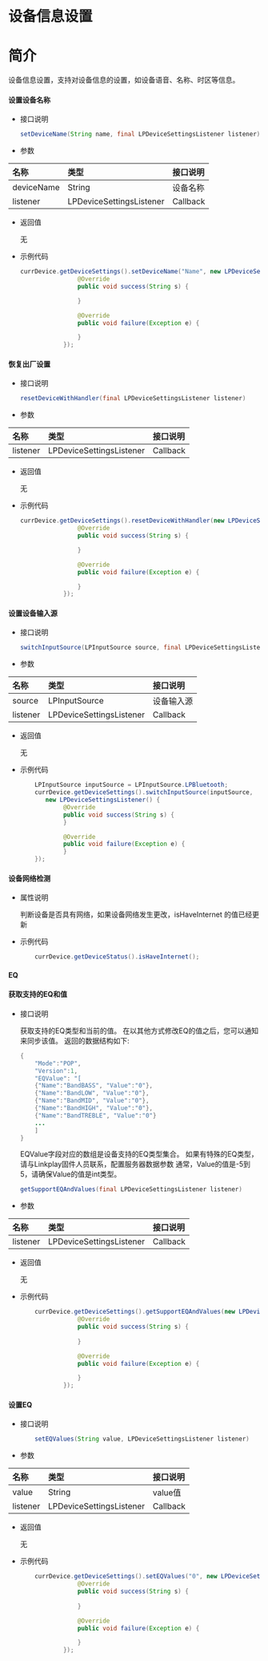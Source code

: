 # 设备信息设置

# 简介

设备信息设置，支持对设备信息的设置，如设备语音、名称、时区等信息。

#### 设置设备名称

-   接口说明

    ```Java
    setDeviceName(String name, final LPDeviceSettingsListener listener)
    ```

-   参数

| 名称       | 类型                     | 接口说明 |
| :--------- | :-------                 | :------- |
| deviceName | String                   | 设备名称 |
| listener   | LPDeviceSettingsListener | Callback |


-   返回值

    无

-   示例代码
    ```Java
    currDevice.getDeviceSettings().setDeviceName("Name", new LPDeviceSettingsListener() {
                    @Override
                    public void success(String s) {

                    }

                    @Override
                    public void failure(Exception e) {

                    }
                });
    ```
#### 恢复出厂设置

-   接口说明

    ```Java
    resetDeviceWithHandler(final LPDeviceSettingsListener listener)
    ```

-   参数

| 名称       | 类型                     | 接口说明 |
| :--------- | :-------                 | :------- |
| listener   | LPDeviceSettingsListener | Callback |


-   返回值

    无

-   示例代码
    ```Java
    currDevice.getDeviceSettings().resetDeviceWithHandler(new LPDeviceSettingsListener() {
                    @Override
                    public void success(String s) {

                    }

                    @Override
                    public void failure(Exception e) {

                    }
                });
    ```
    
#### 设置设备输入源

-   接口说明

    ```Java
    switchInputSource(LPInputSource source, final LPDeviceSettingsListener listener)
    ```

-   参数

| 名称     | 类型                     | 接口说明   |
| :-----   | :------------            | :--------- |
| source   | LPInputSource            | 设备输入源 |
| listener | LPDeviceSettingsListener | Callback   |

-   返回值

    无

-   示例代码
    ```Java
        LPInputSource inputSource = LPInputSource.LPBluetooth;
        currDevice.getDeviceSettings().switchInputSource(inputSource,
           new LPDeviceSettingsListener() {
                @Override
                public void success(String s) {
                }

                @Override
                public void failure(Exception e) {
                }
        });
    ```

#### 设备网络检测

-   属性说明

    判断设备是否具有网络，如果设备网络发生更改，isHaveInternet 的值已经更新

-   示例代码
    ```Java
        currDevice.getDeviceStatus().isHaveInternet();
    ```
#### EQ
#### 获取支持的EQ和值

-   接口说明

    获取支持的EQ类型和当前的值。 在以其他方式修改EQ的值之后，您可以通知来同步该值。 返回的数据结构如下:
    ```Java
    {
        "Mode":"POP",
        "Version":1,
        "EQValue": "[
        {"Name":"BandBASS", "Value":"0"},
        {"Name":"BandLOW", "Value":"0"},
        {"Name":"BandMID", "Value":"0"},
        {"Name":"BandHIGH", "Value":"0"},
        {"Name":"BandTREBLE", "Value":"0"}
        ...
        ]
    }
    ```
    EQValue字段对应的数组是设备支持的EQ类型集合。 如果有特殊的EQ类型，请与Linkplay固件人员联系，配置服务器数据参数 通常，Value的值是-5到5，请确保Value的值是int类型。

    ```Java
    getSupportEQAndValues(final LPDeviceSettingsListener listener)
    ```

-   参数

| 名称     | 类型                     | 接口说明   |
| :-----   | :------------            | :--------- |
| listener | LPDeviceSettingsListener | Callback   |

-   返回值

    无

-   示例代码
    ```Java
        currDevice.getDeviceSettings().getSupportEQAndValues(new LPDeviceSettingsListener() {
                    @Override
                    public void success(String s) {
                        
                    }

                    @Override
                    public void failure(Exception e) {

                    }
                });
    ```

#### 设置EQ
- 接口说明
    ```Java
        setEQValues(String value, LPDeviceSettingsListener listener)
    ```
-   参数

| 名称     | 类型                     | 接口说明   |
| :-----   | :------------            | :--------- |
| value    | String | value值   |
| listener | LPDeviceSettingsListener | Callback   |

-   返回值

    无

-   示例代码
    ```Java
        currDevice.getDeviceSettings().setEQValues("0", new LPDeviceSettingsListener() {
                    @Override
                    public void success(String s) {
                        
                    }

                    @Override
                    public void failure(Exception e) {

                    }
                });
    ```